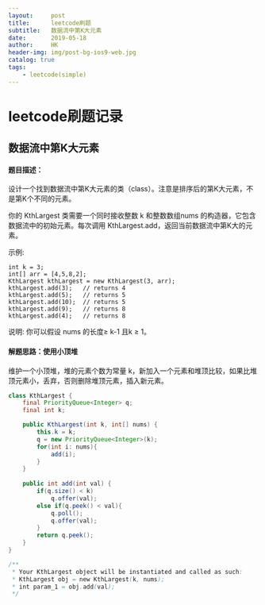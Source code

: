 ```yaml
---
layout:     post
title:      leetcode刷题
subtitle:   数据流中第K大元素
date:       2019-05-18
author:     HK
header-img: img/post-bg-ios9-web.jpg
catalog: true
tags:
    - leetcode(simple)
---
```

# leetcode刷题记录
## 数据流中第K大元素

#### 题目描述：
设计一个找到数据流中第K大元素的类（class）。注意是排序后的第K大元素，不是第K个不同的元素。

你的 KthLargest 类需要一个同时接收整数 k 和整数数组nums 的构造器，它包含数据流中的初始元素。每次调用 KthLargest.add，返回当前数据流中第K大的元素。

示例:

    int k = 3;
    int[] arr = [4,5,8,2];
    KthLargest kthLargest = new KthLargest(3, arr);
    kthLargest.add(3);   // returns 4
    kthLargest.add(5);   // returns 5
    kthLargest.add(10);  // returns 5
    kthLargest.add(9);   // returns 8
    kthLargest.add(4);   // returns 8
说明: 你可以假设 nums 的长度≥ k-1 且k ≥ 1。

#### 解题思路：使用小顶堆
维护一个小顶堆，堆的元素个数为常量 k，新加入一个元素和堆顶比较，如果比堆顶元素小，丢弃，否则删除堆顶元素，插入新元素。
```java
class KthLargest {
    final PriorityQueue<Integer> q;
    final int k;

    public KthLargest(int k, int[] nums) {
        this.k = k;
        q = new PriorityQueue<Integer>(k);
        for(int i: nums){
            add(i);
        }
    }
    
    public int add(int val) {
        if(q.size() < k)
            q.offer(val);
        else if(q.peek() < val){
            q.poll();
            q.offer(val);
        }
        return q.peek();
    }
}

/**
 * Your KthLargest object will be instantiated and called as such:
 * KthLargest obj = new KthLargest(k, nums);
 * int param_1 = obj.add(val);
 */
 ```
